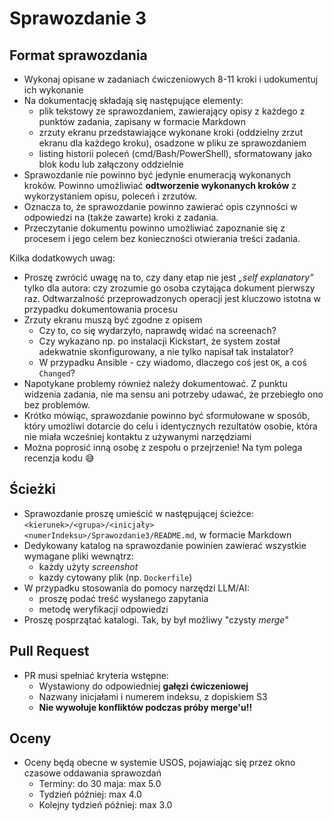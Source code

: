 # Sprawozdanie 3

## Format sprawozdania
- Wykonaj opisane w zadaniach ćwiczeniowych 8-11 kroki i udokumentuj ich wykonanie
- Na dokumentację składają się następujące elementy:
  - plik tekstowy ze sprawozdaniem, zawierający opisy z każdego z punktów zadania, zapisany w formacie Markdown
  - zrzuty ekranu przedstawiające wykonane kroki (oddzielny zrzut ekranu dla każdego kroku), osadzone w pliku ze sprawozdaniem
  - listing historii poleceń (cmd/Bash/PowerShell), sformatowany jako blok kodu lub załączony oddzielnie
- Sprawozdanie nie powinno być jedynie enumeracją wykonanych kroków. Powinno umożliwiać **odtworzenie wykonanych kroków** z wykorzystaniem opisu, poleceń i zrzutów.
- Oznacza to, że sprawozdanie powinno zawierać opis czynności w odpowiedzi na (także zawarte) kroki z zadania.
- Przeczytanie dokumentu powinno umożliwiać zapoznanie się z procesem i jego celem bez konieczności otwierania treści zadania.

Kilka dodatkowych uwag:
* Proszę zwrócić uwagę na to, czy dany etap nie jest *„self explanatory”* tylko dla autora: czy zrozumie go osoba czytająca dokument pierwszy raz. Odtwarzalność przeprowadzonych operacji jest kluczowo istotna w przypadku dokumentowania procesu
* Zrzuty ekranu muszą być zgodne z opisem
  * Czy to, co się wydarzyło, naprawdę widać na screenach?
  * Czy wykazano np. po instalacji Kickstart, że system został adekwatnie skonfigurowany, a nie tylko napisał tak instalator?
  * W przypadku Ansible - czy wiadomo, dlaczego coś jest `OK`, a coś `Changed`?
* Napotykane problemy również należy dokumentować. Z punktu widzenia zadania, nie ma sensu ani potrzeby udawać, że przebiegło ono bez problemów.
* Krótko mówiąc, sprawozdanie powinno być sformułowane w sposób, który umożliwi dotarcie do celu i identycznych rezultatów osobie, która nie miała wcześniej kontaktu z używanymi narzędziami
* Można poprosić inną osobę z zespołu o przejrzenie! Na tym polega recenzja kodu 😅


## Ścieżki
- Sprawozdanie proszę umieścić w następującej ścieżce: ```<kierunek>/<grupa>/<inicjały><numerIndeksu>/Sprawozdanie3/README.md```, w formacie Markdown
- Dedykowany katalog na sprawozdanie powinien zawierać wszystkie wymagane pliki wewnątrz:
  - każdy użyty *screenshot*
  - kazdy cytowany plik (np. `Dockerfile`)
- W przypadku stosowania do pomocy narzędzi LLM/AI:
  - proszę podać treść wysłanego zapytania
  - metodę weryfikacji odpowiedzi
- Proszę posprzątać katalogi. Tak, by był możliwy "czysty *merge*"

## Pull Request
- PR musi spełniać kryteria wstępne:
  - Wystawiony do odpowiedniej **gałęzi ćwiczeniowej**
  - Nazwany inicjałami i numerem indeksu, z dopiskiem S3
  - **Nie wywołuje konfliktów podczas próby merge'u!!**

## Oceny
- Oceny będą obecne w systemie USOS, pojawiając się przez okno czasowe oddawania sprawozdań
  - Terminy: do 30 maja: max 5.0
  - Tydzień później: max 4.0
  - Kolejny tydzień później: max 3.0
